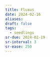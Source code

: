 ```yaml
---
title: Fluxus
date: 2024-02-16
aliases: 
draft: false
tags:
  - seedlings
sr-due: 2024-02-19
sr-interval: 3
sr-ease: 250
---
```

